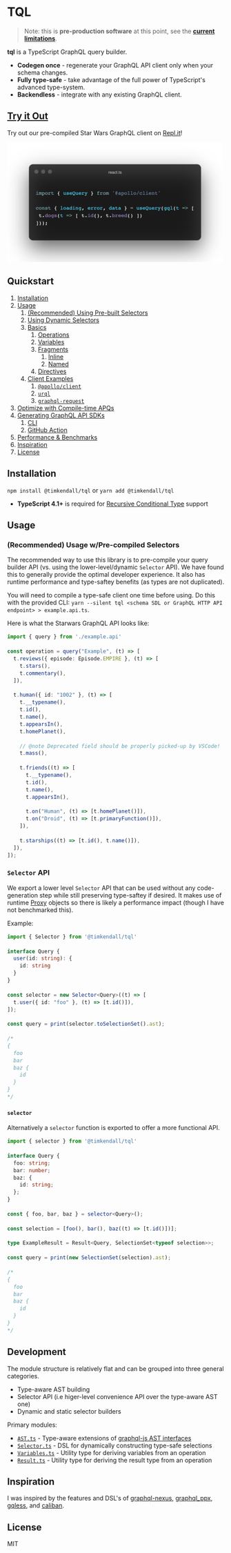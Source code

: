 # TQL

> Note: this is **pre-production software** at this point, see the **[current limitations](./CURRENT_LIMITATIONS.md)**.

**tql** is a TypeScript GraphQL query builder.

- **Codegen once** - regenerate your GraphQL API client only when your schema changes.
- **Fully type-safe** - take advantage of the full power of TypeScript's advanced type-system.
- **Backendless** - integrate with any existing GraphQL client.

## [Try it Out](https://repl.it/@timkendall/TQL-Starwars)

Try out our pre-compiled Star Wars GraphQL client on [Repl.it](https://repl.it/)! 

<img src=".github/assets/react.ts.png" width="500" />

## Quickstart

1. [Installation](#Installation)
1. [Usage](#Usage)
    1. [(Recommended) Using Pre-built Selectors]()
    1. [Using Dynamic Selectors]()
    1. [Basics]()
        1. [Operations]()
        1. [Variables]()
        1. [Fragments]()
            1. [Inline]()
            1. [Named]()
        1. [Directives]()
    1. [Client Examples]()
        1. [`@apollo/client`]()
        1. [`urql`]()
        1. [`graphql-request`]()
1. [Optimize with Compile-time APQs]()
1. [Generating GraphQL API SDKs]()
    1. [CLI]()
    1. [GitHub Action]()
1. [Performance & Benchmarks]()
1. [Inspiration]()
1. [License]()



## Installation

`npm install @timkendall/tql` or `yarn add @timkendall/tql` 

* **TypeScript 4.1+** is required for [Recursive Conditional Type](https://devblogs.microsoft.com/typescript/announcing-typescript-4-1/#recursive-conditional-types) support


## Usage


### (Recommended) Usage w/Pre-compiled Selectors

The recommended way to use this library is to pre-compile your query builder API (vs. using the lower-level/dynamic `Selector` API). We have found this to generally provide the optimal developer experience. It also has runtime performance and type-saftey benefits (as types are not duplicated).

You will need to compile a type-safe client one time before using. Do this with the provided CLI:
`yarn --silent tql <schema SDL or GraphQL HTTP API endpoint> > example.api.ts`.

Here is what the Starwars GraphQL API looks like:

```typescript
import { query } from './example.api'

const operation = query("Example", (t) => [
  t.reviews({ episode: Episode.EMPIRE }, (t) => [
    t.stars(),
    t.commentary(),
  ]),

  t.human({ id: "1002" }, (t) => [
    t.__typename(),
    t.id(),
    t.name(),
    t.appearsIn(),
    t.homePlanet(),

    // @note Deprecated field should be properly picked-up by VSCode!
    t.mass(),

    t.friends((t) => [
      t.__typename(),
      t.id(),
      t.name(),
      t.appearsIn(),

      t.on("Human", (t) => [t.homePlanet()]),
      t.on("Droid", (t) => [t.primaryFunction()]),
    ]),

    t.starships((t) => [t.id(), t.name()]),
  ]),
]);
```

### `Selector` API

We export a lower level `Selector` API that can be used without any code-generation step while still preserving type-saftey if desired. It makes use of runtime [Proxy](https://developer.mozilla.org/en-US/docs/Web/JavaScript/Reference/Global_Objects/Proxy) objects so there is likely a performance impact (though I have not benchmarked this).

Example:

```typescript
import { Selector } from '@timkendall/tql'

interface Query {
  user(id: string): {
    id: string
  }
}

const selector = new Selector<Query>((t) => [
  t.user({ id: "foo" }, (t) => [t.id()]),
]);

const query = print(selector.toSelectionSet().ast);

/*
{
  foo
  bar
  baz {
    id
  }
}
*/
```

#### `selector`

Alternatively a `selector` function is exported to offer a more functional API.

```typescript
import { selector } from '@timkendall/tql'

interface Query {
  foo: string;
  bar: number;
  baz: {
    id: string;
  };
}

const { foo, bar, baz } = selector<Query>();

const selection = [foo(), bar(), baz((t) => [t.id()])];

type ExampleResult = Result<Query, SelectionSet<typeof selection>>;

const query = print(new SelectionSet(selection).ast);

/*
{
  foo
  bar
  baz {
    id
  }
}
*/
```

## Development

The module structure is relatively flat and can be grouped into three general categories.

- Type-aware AST building 
- Selector API (i.e higer-level convenience API over the type-aware AST one)
- Dynamic and static selector builders

Primary modules:

- [`AST.ts`]() - Type-aware extensions of [graphql-js AST interfaces](https://github.com/graphql/graphql-js/blob/main/src/language/ast.ts)
- [`Selector.ts`]() - DSL for dynamically constructing type-safe selections
- [`Variables.ts`]() - Utility type for deriving variables from an operation
- [`Result.ts`]() - Utility type for deriving the result type from an operation

## Inspiration

I was inspired by the features and DSL's of [graphql-nexus](https://github.com/graphql-nexus/schema), [graphql_ppx](https://github.com/mhallin/graphql_ppx), [gqless](https://github.com/gqless/gqless), and [caliban](https://github.com/ghostdogpr/caliban).

## License

MIT
